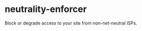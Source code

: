 neutrality-enforcer
===================

Block or degrade access to your site from non-net-neutral ISPs.
